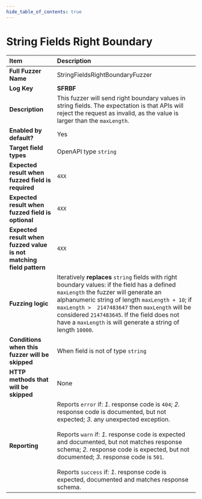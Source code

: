 ```yaml
--- 
hide_table_of_contents: true
---
```


# String Fields Right Boundary

| Item                                                                | Description                                                                                                                                                                                                                                                                                                                                                                                                                                 |
|:--------------------------------------------------------------------|:--------------------------------------------------------------------------------------------------------------------------------------------------------------------------------------------------------------------------------------------------------------------------------------------------------------------------------------------------------------------------------------------------------------------------------------------|
| **Full Fuzzer Name**                                                | StringFieldsRightBoundaryFuzzer                                                                                                                                                                                                                                                                                                                                                                                                             |
| **Log Key**                                                         | **SFRBF**                                                                                                                                                                                                                                                                                                                                                                                                                                   |
| **Description**                                                     | This fuzzer will send right boundary values in string fields. The expectation is that APIs will reject the request as invalid, as the value is larger than the `maxLength`.                                                                                                                                                                                                                                                                 |
| **Enabled by default?**                                             | Yes                                                                                                                                                                                                                                                                                                                                                                                                                                         |
| **Target field types**                                              | OpenAPI type `string`                                                                                                                                                                                                                                                                                                                                                                                                                       |
| **Expected result when fuzzed field is required**                   | `4XX`                                                                                                                                                                                                                                                                                                                                                                                                                                       |
| **Expected result when fuzzed field is optional**                   | `4XX`                                                                                                                                                                                                                                                                                                                                                                                                                                       |
| **Expected result when fuzzed value is not matching field pattern** | `4XX`                                                                                                                                                                                                                                                                                                                                                                                                                                       |
| **Fuzzing logic**                                                   | Iteratively **replaces** `string` fields with right boundary values: if the field has a defined `maxLength` the fuzzer will generate an alphanumeric string of length `maxLength + 10`; if `maxLength >  2147483647` then `maxLength` will be considered `2147483645`. If the field does not have a `maxLength` is will generate a string of length `10000`.                                                                                |
| **Conditions when this fuzzer will be skipped**                     | When field is not of type `string`                                                                                                                                                                                                                                                                                                                                                                                                          |
| **HTTP methods that will be skipped**                               | None                                                                                                                                                                                                                                                                                                                                                                                                                                        |
| **Reporting**                                                       | Reports `error` if: *1.* response code is `404`; *2.* response code is documented, but not expected; *3.* any unexpected exception. <br/><br/> Reports `warn` if: *1.* response code is expected and documented, but not matches response schema; *2.* response code is expected, but not documented; *3.* response code is `501`. <br/><br/> Reports `success` if: *1.* response code is expected, documented and matches response schema. | 
